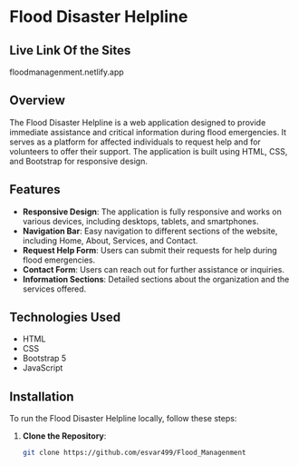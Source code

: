 # Flood Disaster Helpline
## Live Link Of the Sites
floodmanagenment.netlify.app
## Overview

The Flood Disaster Helpline is a web application designed to provide immediate assistance and critical information during flood emergencies. It serves as a platform for affected individuals to request help and for volunteers to offer their support. The application is built using HTML, CSS, and Bootstrap for responsive design.

## Features

- **Responsive Design**: The application is fully responsive and works on various devices, including desktops, tablets, and smartphones.
- **Navigation Bar**: Easy navigation to different sections of the website, including Home, About, Services, and Contact.
- **Request Help Form**: Users can submit their requests for help during flood emergencies.
- **Contact Form**: Users can reach out for further assistance or inquiries.
- **Information Sections**: Detailed sections about the organization and the services offered.

## Technologies Used

- HTML
- CSS
- Bootstrap 5
- JavaScript

## Installation

To run the Flood Disaster Helpline locally, follow these steps:

1. **Clone the Repository**:
   ```bash
   git clone https://github.com/esvar499/Flood_Managenment

